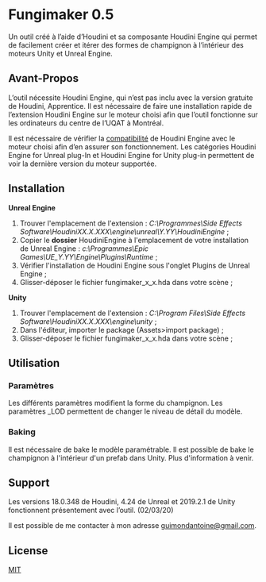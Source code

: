 # Fungimaker 0.5

Un outil créé à l’aide d’Houdini et sa composante Houdini Engine qui permet de facilement créer et itérer des formes de champignon à l’intérieur des moteurs Unity et Unreal Engine.

## Avant-Propos

L’outil nécessite Houdini Engine, qui n’est pas inclu avec la version gratuite de Houdini, Apprentice. Il est nécessaire de faire une installation rapide de l’extension Houdini Engine sur le moteur choisi afin que l’outil fonctionne sur les ordinateurs du centre de l’UQAT à Montréal. 

Il est nécessaire de vérifier la [compatibilité](https://www.sidefx.com/changelog/) de Houdini Engine avec le moteur choisi afin d’en assurer son fonctionnement. Les catégories Houdini Engine for Unreal plug-In et Houdini Engine for Unity plug-in permettent de voir la dernière version du moteur supportée. 

## Installation 

**Unreal Engine** 

1. Trouver l'emplacement de l'extension :  *C:\Programmes\Side Effects Software\HoudiniXX.X.XXX\engine\unreal\Y.YY\HoudiniEngine* ;
2. Copier le **dossier** HoudiniEngine à l'emplacement de votre installation de Unreal Engine : 
*c:\Programmes\Epic Games\UE_Y.YY\Engine\Plugins\Runtime* ;
3. Vérifier l'installation de Houdini Engine sous l'onglet Plugins de Unreal Engine ;
4. Glisser-déposer le fichier fungimaker_x_x.hda dans votre scène ;

**Unity**
1. Trouver l'emplacement de l'extension :  *C:\Program Files\Side Effects Software\HoudiniXX.X.XXX\engine\unity* ;
2. Dans l'éditeur, importer le package (Assets>import package) ; 
3. Glisser-déposer le fichier fungimaker_x_x.hda dans votre scène ;

## Utilisation 

### Paramètres 
Les différents paramètres modifient la forme du champignon. Les paramètres _LOD permettent de changer le niveau de détail du modèle. 

### Baking 
Il est nécessaire de bake le modèle paramétrable. Il est possible de bake le champignon à l'intérieur d'un prefab dans Unity. Plus d'information à venir. 

## Support
Les versions 18.0.348 de Houdini, 4.24 de Unreal et 2019.2.1 de Unity fonctionnent présentement avec l’outil. (02/03/20)

Il est possible de me contacter à mon adresse guimondantoine@gmail.com. 

## License
[MIT](https://choosealicense.com/licenses/mit/)
